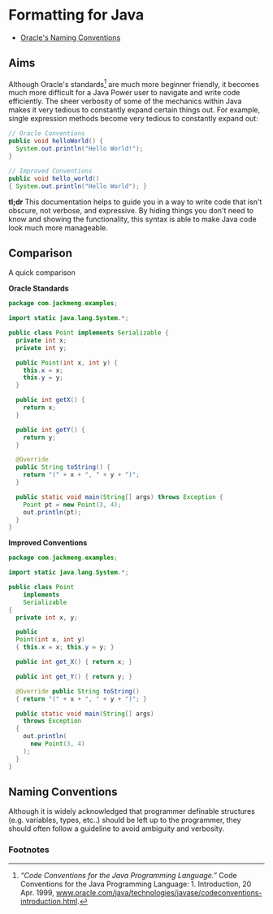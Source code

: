 # Formatting for Java

* [Oracle's Naming Conventions](https://www.oracle.com/java/technologies/javase/codeconventions-namingconventions.html)

## Aims
Although Oracle's standards[^1] are much more beginner friendly, it becomes much more difficult for a Java Power user to navigate and write code efficiently. The sheer verbosity of some of the mechanics within Java makes it very tedious to constantly expand certain things out. For example, single expression methods become very tedious to constantly expand out:

```java
// Oracle Conventions
public void helloWorld() {
  System.out.println("Hello World!");
}

// Improved Conventions
public void hello_world()
{ System.out.println("Hello World"); }
```

**tl;dr** This documentation helps to guide you in a way to write code that isn't obscure, not verbose, and expressive. By hiding things you don't need to know and showing the functionality, this syntax is able to make Java code look much more manageable.

## Comparison
A quick comparison

<strong>Oracle Standards</strong>

```java
package com.jackmeng.examples;

import static java.lang.System.*;

public class Point implements Serializable {
  private int x;
  private int y;

  public Point(int x, int y) {
    this.x = x;
    this.y = y;
  }

  public int getX() {
    return x;
  }

  public int getY() {
    return y;
  }

  @Override
  public String toString() {
    return "(" + x + ", " + y + ")";
  }

  public static void main(String[] args) throws Exception {
    Point pt = new Point(3, 4);
    out.println(pt);
  }
}
```

<strong>Improved Conventions</strong>

```java
package com.jackmeng.examples;

import static java.lang.System.*;

public class Point
  	implements
  	Serializable
{
  private int x, y;

  public 
  Point(int x, int y)
  { this.x = x; this.y = y; }

  public int get_X() { return x; }

  public int get_Y() { return y; }

  @Override public String toString()
  { return "(" + x + ", " + y + ")"; }

  public static void main(String[] args)
	throws Exception
  {
    out.println(
      new Point(3, 4)
    );
  }
}
```

## Naming Conventions
Although it is widely acknowledged that programmer definable structures (e.g. variables, types, etc..) should be left up to the programmer, they should often follow a guideline to avoid ambiguity and verbosity.

### Footnotes
[^1]: *“Code Conventions for the Java Programming Language.”* Code Conventions for the Java Programming Language: 1. Introduction, 20 Apr. 1999, www.oracle.com/java/technologies/javase/codeconventions-introduction.html.
